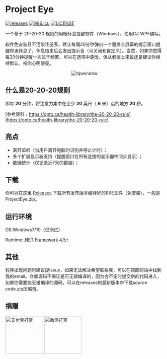# Project Eye

[![releases](https://img.shields.io/badge/releases-1.0.9-00D4A0.svg)](https://github.com/Planshit/ProjectEye/releases)
[![996.icu](https://img.shields.io/badge/link-996.icu-red.svg)](https://996.icu)
[![LICENSE](https://img.shields.io/badge/license-Anti%20996-blue.svg)](https://github.com/996icu/996.ICU/blob/master/LICENSE)

一个基于 20-20-20 规则的用眼休息提醒软件（Windows），使用C# WPF编写。

软件免安装且不污染注册表，默认每隔20分钟弹出一个覆盖全屏幕的提示窗口提醒你该休息了，休息结束后会发出提示音（可关闭和自定义）。当然，如果你觉得每20分钟提醒一次过于频繁，可以在选项中更改，但从健康上来说还是建议你保持默认。祝你心明眼亮。

<p align="center">
  <img alt="tipwindow" src="https://raw.githubusercontent.com/Planshit/ProjectEye/master/screenshot/tipwindow.jpg">
</p>

## 什么是20-20-20规则

即每 **20** 分钟，将注意力集中在至少 **20** 英尺（ **6** 米）远的地方 **20** 秒。

[参考资料：https://opto.ca/health-library/the-20-20-20-rule](https://opto.ca/health-library/the-20-20-20-rule)

## 亮点

- 离开监听（当用户离开电脑时识别并停止计时）；
- 多个扩展显示器支持（提醒窗口在所有连接的显示器中同步显示）；
- 数据统计（仅记录近7天的数据）；

## 下载

你可以在这里 [Releases](https://github.com/Planshit/ProjectEye/releases) 下载所有发布版本编译好的EXE文件（免安装），一般是ProjectEye.zip。

## 运行环境

OS:Windows7/10（已测试）

Runtime:[.NET Framework 4.5+](https://dotnet.microsoft.com/download/dotnet-framework)

## 其他

程序出现问题时建议提issue，如果无法解决希望联系我，可以在顶部网站中找到我的email。仓库源码不保证是可无错编译的，因为会不定时提交新的代码进入，如果你需要能无错编译的源码，可以在releases的最新版本中下载source code.zip压缩包。

## 捐赠

<p>
  <img alt="支付宝打赏" src="https://raw.githubusercontent.com/thelittlepandaisbehind/thelittlepandaisbehind.github.io/master/images/alipay.jpg" width="120">
  <img alt="微信打赏" src="https://raw.githubusercontent.com/thelittlepandaisbehind/thelittlepandaisbehind.github.io/master/images/weixin.jpg" width="120">
</p>